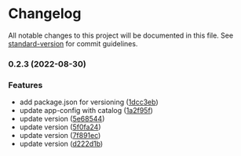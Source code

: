# Changelog

All notable changes to this project will be documented in this file. See [standard-version](https://github.com/conventional-changelog/standard-version) for commit guidelines.

### 0.2.3 (2022-08-30)


### Features

* add package.json for versioning ([1dcc3eb](https://github.com/polarpoint-io/backstage/commit/1dcc3eb2ba29345ad2d064ff2dd8e3d76fa04fac))
* update app-config with catalog ([1a2f95f](https://github.com/polarpoint-io/backstage/commit/1a2f95f46dbd5c727ced59577948bb39d2600c33))
* update version ([5e68544](https://github.com/polarpoint-io/backstage/commit/5e68544f0431ba4659e25dc45b7d9a32c3c7de3f))
* update version ([5f0fa24](https://github.com/polarpoint-io/backstage/commit/5f0fa241b12df6b19e847f4a227fd73588d2d5c8))
* update version ([7f891ec](https://github.com/polarpoint-io/backstage/commit/7f891ec1499f730d1a042b43899bd4166e1d5fcc))
* update version ([d222d1b](https://github.com/polarpoint-io/backstage/commit/d222d1bcfd9874b01c8c094de7976b50e462973e))
